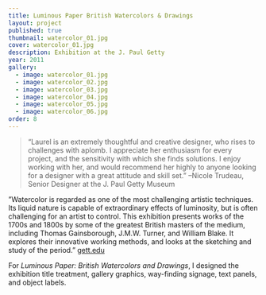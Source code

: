 ```yaml
---
title: Luminous Paper British Watercolors & Drawings
layout: project
published: true
thumbnail: watercolor_01.jpg
cover: watercolor_01.jpg
description: Exhibition at the J. Paul Getty
year: 2011
gallery: 
  - image: watercolor_01.jpg
  - image: watercolor_02.jpg
  - image: watercolor_03.jpg
  - image: watercolor_04.jpg
  - image: watercolor_05.jpg
  - image: watercolor_06.jpg
order: 8
---
```


> “Laurel is an extremely thoughtful and creative designer, who rises to challenges with aplomb. I appreciate her enthusiasm for every project, and the sensitivity with which she finds solutions. I enjoy working with her, and would recommend her highly to anyone looking for a designer with a great attitude and skill set.” 
–Nicole Trudeau, Senior Designer at the J. Paul Getty Museum

”Watercolor is regarded as one of the most challenging artistic techniques. Its liquid nature is capable of extraordinary effects of luminosity, but is often challenging for an artist to control. This exhibition presents works of the 1700s and 1800s by some of the greatest British masters of the medium, including Thomas Gainsborough, J.M.W. Turner, and William Blake. It explores their innovative working methods, and looks at the sketching and study of the period.” [gett.edu](http://www.getty.edu/art/exhibitions/luminous_paper/)

For _Luminous Paper: British Watercolors and Drawings_, I designed the exhibition title treatment, gallery graphics, way-finding signage, text panels, and object labels.
